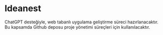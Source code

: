 # Ideanest
ChatGPT desteğiyle, web tabanlı uygulama geliştirme süreci hazırlanacaktır. Bu kapsamda Github deposu proje yönetimi süreçleri için kullanılacaktır.

